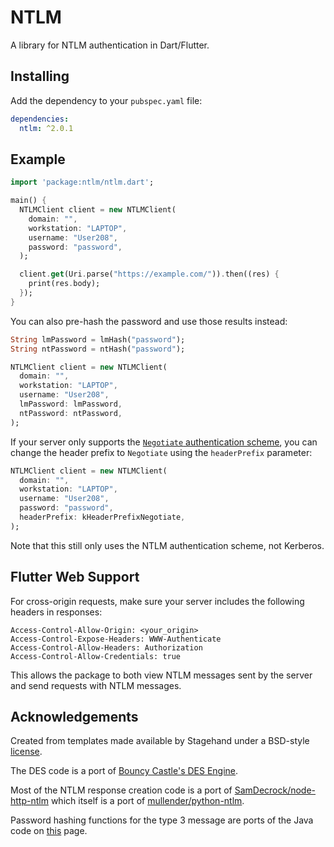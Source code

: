 # NTLM

A library for NTLM authentication in Dart/Flutter.

## Installing

Add the dependency to your `pubspec.yaml` file:

```yaml
dependencies:
  ntlm: ^2.0.1
```

## Example

```dart
import 'package:ntlm/ntlm.dart';

main() {
  NTLMClient client = new NTLMClient(
    domain: "",
    workstation: "LAPTOP",
    username: "User208",
    password: "password",
  );

  client.get(Uri.parse("https://example.com/")).then((res) {
    print(res.body);
  });
}
```

You can also pre-hash the password and use those results instead:

```dart
String lmPassword = lmHash("password");
String ntPassword = ntHash("password");

NTLMClient client = new NTLMClient(
  domain: "",
  workstation: "LAPTOP",
  username: "User208",
  lmPassword: lmPassword,
  ntPassword: ntPassword,
);
```

If your server only supports the
[`Negotiate` authentication scheme](https://docs.microsoft.com/en-us/dotnet/framework/wcf/feature-details/understanding-http-authentication#http-authentication-schemes),
you can change the header prefix to `Negotiate` using the `headerPrefix` parameter:

```dart
NTLMClient client = new NTLMClient(
  domain: "",
  workstation: "LAPTOP",
  username: "User208",
  password: "password",
  headerPrefix: kHeaderPrefixNegotiate,
);
```

Note that this still only uses the NTLM authentication scheme, not Kerberos.

## Flutter Web Support

For cross-origin requests, make sure your server includes the following headers in responses:

```
Access-Control-Allow-Origin: <your_origin>
Access-Control-Expose-Headers: WWW-Authenticate
Access-Control-Allow-Headers: Authorization
Access-Control-Allow-Credentials: true
```

This allows the package to both view NTLM messages sent by the server and send requests with NTLM messages.

## Acknowledgements

Created from templates made available by Stagehand under a BSD-style
[license](https://github.com/dart-lang/stagehand/blob/master/LICENSE).

The DES code is a port of
[Bouncy Castle's DES Engine](https://github.com/bcgit/bc-java/blob/master/core/src/main/java/org/bouncycastle/crypto/engines/DESEngine.java).

Most of the NTLM response creation code is a port of [SamDecrock/node-http-ntlm](https://github.com/SamDecrock/node-http-ntlm)
which itself is a port of [mullender/python-ntlm](https://github.com/mullender/python-ntlm).

Password hashing functions for the type 3 message are ports of the Java code on
[this](http://davenport.sourceforge.net/ntlm.html#appendixD) page.